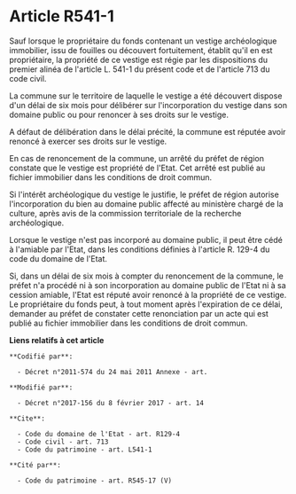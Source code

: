 # Article R541-1

Sauf lorsque le propriétaire du fonds contenant un vestige archéologique immobilier, issu de fouilles ou découvert
fortuitement, établit qu'il en est propriétaire, la propriété de ce vestige est régie par les dispositions du premier alinéa
de l'article L. 541-1 du présent code et de l'article 713 du code civil. 

La commune sur le territoire de laquelle le vestige a été découvert dispose d'un délai de six mois pour délibérer sur
l'incorporation du vestige dans son domaine public ou pour renoncer à ses droits sur le vestige. 

A défaut de délibération dans le délai précité, la commune est réputée avoir renoncé à exercer ses droits sur le vestige. 

En cas de renoncement de la commune, un arrêté du préfet de région constate que le vestige est propriété de l'Etat. Cet
arrêté est publié au fichier immobilier dans les conditions de droit commun. 

Si l'intérêt archéologique du vestige le justifie, le préfet de région autorise l'incorporation du bien au domaine public
affecté au ministère chargé de la culture, après avis de la     commission territoriale de la recherche archéologique. 

Lorsque le vestige n'est pas incorporé au domaine public, il peut être cédé à l'amiable par l'Etat, dans les conditions
définies à l'article R. 129-4 du code du domaine de l'Etat. 

Si, dans un délai de six mois à compter du renoncement de la commune, le préfet n'a procédé ni à son incorporation au domaine
public de l'Etat ni à sa cession amiable, l'Etat est réputé avoir renoncé à la propriété de ce vestige. Le propriétaire du
fonds peut, à tout moment après l'expiration de ce délai, demander au préfet de constater cette renonciation par un acte qui
est publié au fichier immobilier dans les conditions de droit commun.

**Liens relatifs à cet article**

	**Codifié par**:

	  - Décret n°2011-574 du 24 mai 2011 Annexe - art.

	**Modifié par**:

	  - Décret n°2017-156 du 8 février 2017 - art. 14

	**Cite**:

	  - Code du domaine de l'Etat - art. R129-4
	  - Code civil - art. 713
	  - Code du patrimoine - art. L541-1

	**Cité par**:

	  - Code du patrimoine - art. R545-17 (V)
